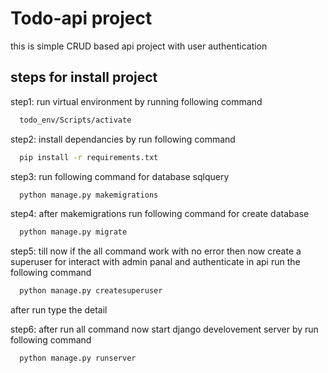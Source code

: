 # Todo-api project

this is simple CRUD based api project with user authentication 

## steps for install project
step1:  run virtual environment by running following command
```bash
  todo_env/Scripts/activate
```
step2: install dependancies by run following command
```bash
  pip install -r requirements.txt
```
step3: run following command for database sqlquery
```bash
  python manage.py makemigrations
```
step4: after makemigrations run following command for create database
```bash
  python manage.py migrate
```
step5: till now if the all command work with no error then now create a superuser for interact with admin panal and authenticate in api run the following command
```bash
  python manage.py createsuperuser
```
after run type the  detail

step6: after run all command now start django develovement server by run following command
```bash
  python manage.py runserver
```



